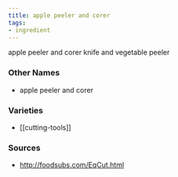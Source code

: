 ```yaml
---
title: apple peeler and corer
tags:
- ingredient
---
```

apple peeler and corer knife and vegetable peeler

### Other Names

* apple peeler and corer

### Varieties

* [[cutting-tools]]

### Sources
* http://foodsubs.com/EqCut.html
